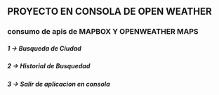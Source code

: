## PROYECTO EN CONSOLA DE OPEN WEATHER

### consumo de apis de MAPBOX Y OPENWEATHER MAPS

##### 1 -> Busqueda de Ciudad
##### 2 -> Historial de Busquedad
##### 3 -> Salir de aplicacion en consola
